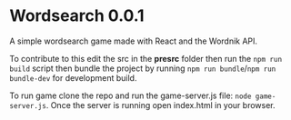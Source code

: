 
# Wordsearch 0.0.1

A simple wordsearch game made with React and the Wordnik API.

To contribute to this edit the src in the **presrc** folder then
run the ```npm run build``` script then bundle the project by running
```npm run bundle```/```npm run bundle-dev``` for development build.

To run game clone the repo and run the game-server.js file: ```node game-server.js```.
Once the server is running open index.html in your browser.
